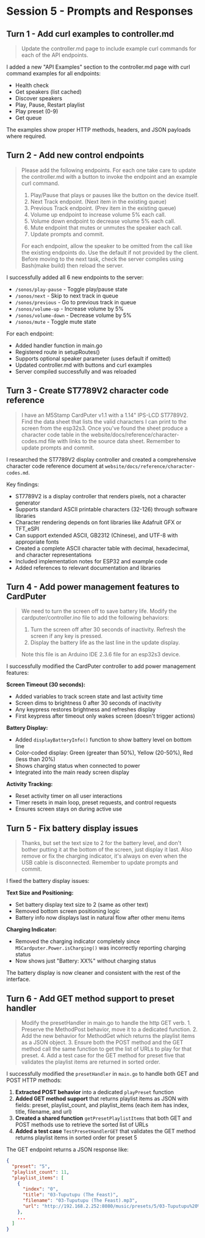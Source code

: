 # Session 5 - Prompts and Responses

## Turn 1 - Add curl examples to controller.md

> Update the controller.md page to include example curl commands for each of the API endpoints.

I added a new "API Examples" section to the controller.md page with curl command examples for all endpoints:
- Health check
- Get speakers (list cached)  
- Discover speakers
- Play, Pause, Restart playlist
- Play preset (0-9)
- Get queue

The examples show proper HTTP methods, headers, and JSON payloads where required.

## Turn 2 - Add new control endpoints

> Please add the following endpoints. For each one take care to update the controller.md with a button to invoke the endpoint and an example curl command.
> 
> 1. Play/Pause that plays or pauses like the button on the device itself.
> 2. Next Track endpoint. (Next item in the existing queue)
> 3. Previous Track endpoint. (Prev item in the existing queue)
> 4. Volume up endpoint to increase volume 5% each call.
> 5. Volume down endpoint to decrease volume 5% each call.
> 6. Mute endpoint that mutes or unmutes the speaker each call.
> 7. Update prompts and commit.
> 
> For each endpoint, allow the speaker to be omitted from the call like the existing endpoints do. Use the default if not provided by the client. Before moving to the next task, check the server compiles using Bash(make build) then reload the server.

I successfully added all 6 new endpoints to the server:
- `/sonos/play-pause` - Toggle play/pause state
- `/sonos/next` - Skip to next track in queue
- `/sonos/previous` - Go to previous track in queue  
- `/sonos/volume-up` - Increase volume by 5%
- `/sonos/volume-down` - Decrease volume by 5%
- `/sonos/mute` - Toggle mute state

For each endpoint:
- Added handler function in main.go
- Registered route in setupRoutes()
- Supports optional speaker parameter (uses default if omitted)
- Updated controller.md with buttons and curl examples
- Server compiled successfully and was reloaded

## Turn 3 - Create ST7789V2 character code reference

> I have an M5Stamp CardPuter v1.1 with a 1.14" IPS-LCD ST7789V2. Find the data sheet that lists the valid characters I can print to the screen from the esp32s3. Once you've found the sheet produce a character code table in the website/docs/reference/character-codes.md file with links to the source data sheet. Remember to update prompts and commit.

I researched the ST7789V2 display controller and created a comprehensive character code reference document at `website/docs/reference/character-codes.md`. 

Key findings:
- ST7789V2 is a display controller that renders pixels, not a character generator
- Supports standard ASCII printable characters (32-126) through software libraries
- Character rendering depends on font libraries like Adafruit GFX or TFT_eSPI
- Can support extended ASCII, GB2312 (Chinese), and UTF-8 with appropriate fonts
- Created a complete ASCII character table with decimal, hexadecimal, and character representations
- Included implementation notes for ESP32 and example code
- Added references to relevant documentation and libraries

## Turn 4 - Add power management features to CardPuter

> We need to turn the screen off to save battery life. Modify the cardputer/controller.ino file to add the following behaviors:
> 
> 1. Turn the screen off after 30 seconds of inactivity. Refresh the screen if any key is pressed.
> 2. Display the battery life as the last line in the update display.
> 
> Note this file is an Arduino IDE 2.3.6 file for an esp32s3 device.

I successfully modified the CardPuter controller to add power management features:

**Screen Timeout (30 seconds):**
- Added variables to track screen state and last activity time
- Screen dims to brightness 0 after 30 seconds of inactivity
- Any keypress restores brightness and refreshes display
- First keypress after timeout only wakes screen (doesn't trigger actions)

**Battery Display:**
- Added `displayBatteryInfo()` function to show battery level on bottom line
- Color-coded display: Green (greater than 50%), Yellow (20-50%), Red (less than 20%)
- Shows charging status when connected to power
- Integrated into the main ready screen display

**Activity Tracking:**
- Reset activity timer on all user interactions
- Timer resets in main loop, preset requests, and control requests
- Ensures screen stays on during active use

## Turn 5 - Fix battery display issues

> Thanks, but set the text size to 2 for the battery level, and don't bother putting it at the bottom of the screen, just display it last. Also remove or fix the charging indicator, it's always on even when the USB cable is disconnected. Remember to update prompts and commit.

I fixed the battery display issues:

**Text Size and Positioning:**
- Set battery display text size to 2 (same as other text)
- Removed bottom screen positioning logic
- Battery info now displays last in natural flow after other menu items

**Charging Indicator:**
- Removed the charging indicator completely since `M5Cardputer.Power.isCharging()` was incorrectly reporting charging status
- Now shows just "Battery: XX%" without charging status

The battery display is now cleaner and consistent with the rest of the interface.

## Turn 6 - Add GET method support to preset handler

> Modify the presetHandler in main.go to handle the http GET verb.  1. Preserve the MethodPost behavior, move it to a dedicated function.  2. Add the new behavior for MethodGet which returns the playlist items as a JSON object.  3. Ensure both the POST method and the GET method call the same function to get the list of URLs to play for that preset.  4. Add a test case for the GET method for preset five that validates the playlist items are returned in sorted order.

I successfully modified the `presetHandler` in `main.go` to handle both GET and POST HTTP methods:

1. **Extracted POST behavior** into a dedicated `playPreset` function
2. **Added GET method support** that returns playlist items as JSON with fields: preset, playlist_count, and playlist_items (each item has index, title, filename, and url)
3. **Created a shared function** `getPresetPlaylistItems` that both GET and POST methods use to retrieve the sorted list of URLs
4. **Added a test case** `TestPresetHandlerGET` that validates the GET method returns playlist items in sorted order for preset 5

The GET endpoint returns a JSON response like:
```json
{
  "preset": "5",
  "playlist_count": 11,
  "playlist_items": [
    {
      "index": "0",
      "title": "03-Tuputupu (The Feast)",
      "filename": "03-Tuputupu (The Feast).mp3",
      "url": "http://192.168.2.252:8080/music/presets/5/03-Tuputupu%20%28The%20Feast%29.mp3"
    },
    ...
  ]
}
```
